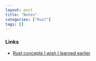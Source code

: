 ```yaml
---
layout: post
title: "Notes"
categories: ["Rust"]
tags: []
---
```


### Links

- [Rust concepts I wish I learned earlier](https://rauljordan.com/rust-concepts-i-wish-i-learned-earlier/)
